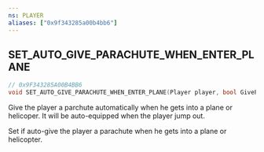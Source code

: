 ```yaml
---
ns: PLAYER
aliases: ["0x9f343285a00b4bb6"]
---
```

## SET_AUTO_GIVE_PARACHUTE_WHEN_ENTER_PLANE

```c
// 0x9F343285A00B4BB6
void SET_AUTO_GIVE_PARACHUTE_WHEN_ENTER_PLANE(Player player, bool GiveParachute);
```

Give the player a parchute automatically when he gets into a plane or helicoper. It will be auto-equipped when the player jump out.

Set if auto-give the player a parachute when he gets into a plane or helicopter.

